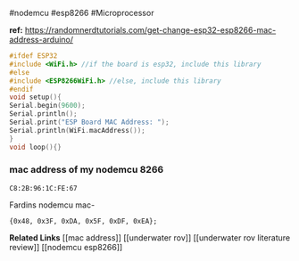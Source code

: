 #nodemcu #esp8266 #Microprocessor 



**ref:** https://randomnerdtutorials.com/get-change-esp32-esp8266-mac-address-arduino/


```cpp
#ifdef ESP32
#include <WiFi.h> //if the board is esp32, include this library
#else
#include <ESP8266WiFi.h> //else, include this library 
#endif
void setup(){
Serial.begin(9600);
Serial.println();
Serial.print("ESP Board MAC Address: ");
Serial.println(WiFi.macAddress());
}
void loop(){}
```

### mac address of my nodemcu 8266
```
C8:2B:96:1C:FE:67
```
Fardins nodemcu mac-
```
{0x48, 0x3F, 0xDA, 0x5F, 0xDF, 0xEA};
```




**Related Links**
[[mac address]]
[[underwater rov]]
[[underwater rov literature review]]
[[nodemcu esp8266]]
